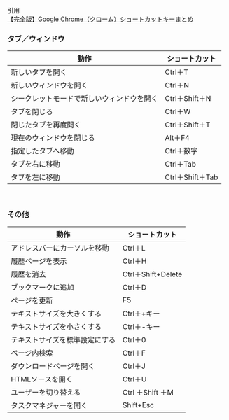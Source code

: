引用<br/>
[【完全版】Google Chrome（クローム）ショートカットキーまとめ](https://boxil.jp/mag/a1790/?page=2)<br/>

### タブ／ウィンドウ

|動作|ショートカット|
|--- |--- |
|新しいタブを開く|Ctrl＋T|
|新しいウィンドウを開く|Ctrl＋N|
|シークレットモードで新しいウィンドウを開く|Ctrl＋Shift＋N|
|タブを閉じる|Ctrl＋W|
|閉じたタブを再度開く|Ctrl＋Shift＋T|
|現在のウィンドウを閉じる|Alt＋F4|
|指定したタブへ移動|Ctrl＋数字|
|タブを右に移動|Ctrl＋Tab|
|タブを左に移動|Ctrl＋Shift＋Tab|

<br/>

### その他

|動作|ショートカット|
|--- |--- |
|アドレスバーにカーソルを移動|Ctrl＋L|
|履歴ページを表示|Ctrl＋H|
|履歴を消去|Ctrl＋Shift+Delete|
|ブックマークに追加|Ctrl＋D|
|ページを更新|F5|
|テキストサイズを大きくする|Ctrl＋+キー|
|テキストサイズを小さくする|Ctrl＋-キー|
|テキストサイズを標準設定にする|Ctrl＋0|
|ページ内検索|Ctrl＋F|
|ダウンロードページを開く|Ctrl＋J|
|HTMLソースを開く|Ctrl＋U|
|ユーザーを切り替える|Ctrl ＋Shift ＋M|
|タスクマネジャーを開く|Shift+Esc|

